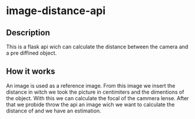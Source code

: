 # image-distance-api

## Description
This is a flask api wich can calculate the distance between the camera and a pre diffined object.

## How it works
An image is used as a reference image. From this image we insert the distance in witch we took the picture in centimiters
and the dimentions of the object. With this we can calculate the focal of the cammera lense. After that we probide throw 
the api an image wich we want to calculate the distance of and we have an estimation.
